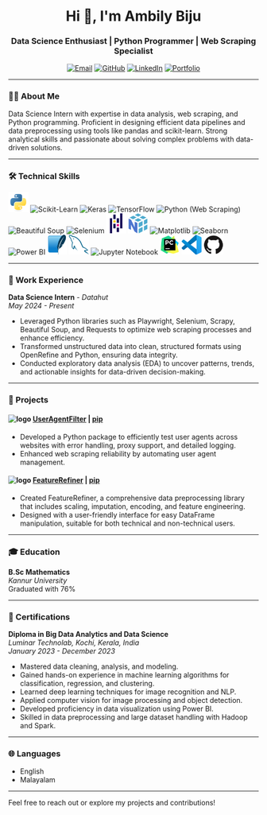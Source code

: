 <h1 align="center">Hi 👋, I'm Ambily Biju</h1>
<h3 align="center">Data Science Enthusiast | Python Programmer | Web Scraping Specialist</h3>

<p align="center">
  <a href="mailto:ambilybiju2408@gmail.com"><img src="https://img.shields.io/badge/Email-ambilybiju2408%40gmail.com-blue?style=flat-square&logo=gmail&logoColor=white" alt="Email"></a>
  <a href="https://github.com/ambilynanjilath"><img src="https://img.shields.io/badge/GitHub-ambilynanjilath-black?style=flat-square&logo=github&logoColor=white" alt="GitHub"></a>
  <a href="https://www.linkedin.com/in/ambily-biju/"><img src="https://img.shields.io/badge/LinkedIn-Ambily%20Biju-blue?style=flat-square&logo=linkedin" alt="LinkedIn"></a>
  <a href="https://ambilybiju.snapcv.me/"><img src="https://img.shields.io/badge/Portfolio-Ambily%20Biju-green?style=flat-square&logo=google-chrome&logoColor=white" alt="Portfolio"></a>
</p>

---

### 👩‍💻 About Me
Data Science Intern with expertise in data analysis, web scraping, and Python programming. Proficient in designing efficient data pipelines and data preprocessing using tools like pandas and scikit-learn. Strong analytical skills and passionate about solving complex problems with data-driven solutions.

---

<h3>🛠️ Technical Skills</h3>
<p>
  <!-- Programming Language -->
  <img src="https://raw.githubusercontent.com/devicons/devicon/master/icons/python/python-original.svg" alt="Python" width="40" height="40"/>
  
  <!-- Machine Learning -->
  <img src="https://upload.wikimedia.org/wikipedia/commons/0/05/Scikit_learn_logo_small.svg" alt="Scikit-Learn" width="40" height="40"/>
  
  <!-- Deep Learning -->
  <img src="https://upload.wikimedia.org/wikipedia/commons/a/ae/Keras_logo.svg" alt="Keras" width="40" height="40"/>
  <img src="https://www.vectorlogo.zone/logos/tensorflow/tensorflow-icon.svg" alt="TensorFlow" width="40" height="40"/>

  <!-- Web Scraping -->
  <img src="https://www.vectorlogo.zone/logos/python/python-icon.svg" alt="Python (Web Scraping)" width="40" height="40"/>
  <img src="https://upload.wikimedia.org/wikipedia/commons/3/35/Beautifulsoup_logo.png" alt="Beautiful Soup" width="40" height="40"/>
  <img src="https://www.vectorlogo.zone/logos/selenium/selenium-icon.svg" alt="Selenium" width="40" height="40"/>
  
  <!-- Data Manipulation -->
  <img src="https://raw.githubusercontent.com/devicons/devicon/master/icons/pandas/pandas-original.svg" alt="Pandas" width="40" height="40"/>
  <img src="https://raw.githubusercontent.com/devicons/devicon/master/icons/numpy/numpy-original.svg" alt="NumPy" width="40" height="40"/>

  <!-- Data Visualization -->
  <img src="https://matplotlib.org/stable/_static/logo2_compressed.svg" alt="Matplotlib" width="40" height="40"/>
  <img src="https://seaborn.pydata.org/_images/logo-mark-lightbg.svg" alt="Seaborn" width="40" height="40"/>
  <img src="https://upload.wikimedia.org/wikipedia/commons/5/59/Power_BI_Logo.svg" alt="Power BI" width="40" height="40"/>
  
  <!-- Database Management -->
  <img src="https://raw.githubusercontent.com/devicons/devicon/master/icons/sqlite/sqlite-original.svg" alt="SQLite" width="40" height="40"/>
  <img src="https://raw.githubusercontent.com/devicons/devicon/master/icons/mysql/mysql-original.svg" alt="MySQL" width="40" height="40"/>

  <!-- Development Tools -->
  <img src="https://www.vectorlogo.zone/logos/jupyter/jupyter-icon.svg" alt="Jupyter Notebook" width="40" height="40"/>
  <img src="https://raw.githubusercontent.com/devicons/devicon/master/icons/pycharm/pycharm-original.svg" alt="PyCharm" width="40" height="40"/>
  <img src="https://raw.githubusercontent.com/devicons/devicon/master/icons/vscode/vscode-original.svg" alt="VS Code" width="40" height="40"/>

  <!-- Version Control -->
  <img src="https://raw.githubusercontent.com/devicons/devicon/master/icons/github/github-original.svg" alt="GitHub" width="40" height="40"/>
</p>


---

### 💼 Work Experience
**Data Science Intern** - *Datahut*  
*May 2024 - Present*  
- Leveraged Python libraries such as Playwright, Selenium, Scrapy, Beautiful Soup, and Requests to optimize web scraping processes and enhance efficiency.
- Transformed unstructured data into clean, structured formats using OpenRefine and Python, ensuring data integrity.
- Conducted exploratory data analysis (EDA) to uncover patterns, trends, and actionable insights for data-driven decision-making.

---

### 🚀 Projects

#### ![logo](path/to/logo.png) [UserAgentFilter](https://github.com/ambilynanjilath/UserAgentFilter) | [pip](https://pypi.org/project/UserAgentFilter/)
- Developed a Python package to efficiently test user agents across websites with error handling, proxy support, and detailed logging.
- Enhanced web scraping reliability by automating user agent management.

#### ![logo](path/to/logo.jpeg) [FeatureRefiner](https://github.com/ambilynanjilath/FeatureRefiner) | [pip](https://pypi.org/project/FeatureRefiner/)
- Created FeatureRefiner, a comprehensive data preprocessing library that includes scaling, imputation, encoding, and feature engineering.
- Designed with a user-friendly interface for easy DataFrame manipulation, suitable for both technical and non-technical users.

---

### 🎓 Education
**B.Sc Mathematics**  
*Kannur University*  
Graduated with 76%

---

### 📜 Certifications
**Diploma in Big Data Analytics and Data Science**  
*Luminar Technolab, Kochi, Kerala, India*  
*January 2023 - December 2023*  
- Mastered data cleaning, analysis, and modeling.
- Gained hands-on experience in machine learning algorithms for classification, regression, and clustering.
- Learned deep learning techniques for image recognition and NLP.
- Applied computer vision for image processing and object detection.
- Developed proficiency in data visualization using Power BI.
- Skilled in data preprocessing and large dataset handling with Hadoop and Spark.

---

### 🌐 Languages
- English
- Malayalam

---

Feel free to reach out or explore my projects and contributions!
